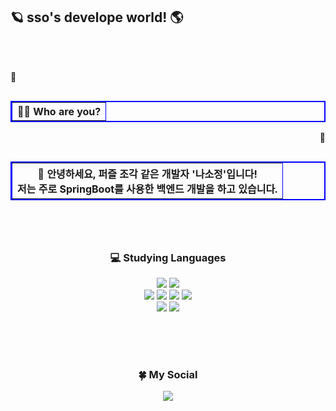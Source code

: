 🪐 sso's develope world! 🌎
<br>
---
<br>
<br>

<table width="300" border="2" bordercolor="blue" align="left">
        <tr>
          <p align="left">💬</p>
          <th>🙋‍♀️ Who are you?</th>
        </tr>
</table>

<br>

<table width="300" border="2" bordercolor="blue" align="right">
        <tr>
          <p align="right">💬</p>
          <th>🐬 안녕하세요, 퍼즐 조각 같은 개발자 '나소정'입니다!<br>저는 주로 SpringBoot를 사용한 백엔드 개발을 하고 있습니다.</th>
        </tr>
</table>

<br>
<br>
<br>
<br>
<br>
<br>
<br>
<br>

<h3><p align="center">💻 Studying Languages</p></h3>
<div align="center">
  <img src="https://img.shields.io/badge/java-007396?style=for-the-badge&logo=java&logoColor=white">
  <img src="https://img.shields.io/badge/Spring Boot-6DB33F?style=for-the-badge&logo=Spring Boot&logoColor=white">
        <br>
  <img src="https://img.shields.io/badge/C-A8B9CC?style=for-the-badge&logo=C&logoColor=white">
  <img src="https://img.shields.io/badge/C++-00599C?style=for-the-badge&logo=c++&logoColor=white">
  <img src="https://img.shields.io/badge/PHP-777BB4?style=for-the-badge&logo=PHP&logoColor=white">
  <img src="https://img.shields.io/badge/Node.js-5FA04E?style=for-the-badge&logo=Node.js&logoColor=white">
        <br>
  <img src="https://img.shields.io/badge/MySQL-4479A1?style=for-the-badge&logo=MySQL&logoColor=white">
  <img src="https://img.shields.io/badge/Oracle DB-F80000?style=for-the-badge&logo=Oracle&logoColor=white">
  </div>

<br><br><br>

  <!-- <div align=center>
        <img src="https://github-readme-stats.vercel.app/api?username=phinsso">
        <img src="https://github-readme-stats.vercel.app/api/top-langs/?username=phinsso&layout=compact">
  </div> -->
  
  <h3><p align="center">🍀 My Social
  <div align="center">
    <a href="https://velog.io/@phinsso/posts"><img src="https://img.shields.io/badge/velog-20c997.svg?style=for-the-badge&logo=velog&logoColor=white"/></a>
    </div>
    
  <br>
  <br>


  
  
<!--
**phinsso/phinsso** is a ✨ _special_ ✨ repository because its `README.md` (this file) appears on your GitHub profile.

Here are some ideas to get you started:

- 🔭 I’m currently working on ...
- 🌱 I’m currently learning ...
- 👯 I’m looking to collaborate on ...
- 🤔 I’m looking for help with ...
- 💬 Ask me about ...
- 📫 How to reach me: ...
- 😄 Pronouns: ...
- ⚡ Fun fact: ...
-->
